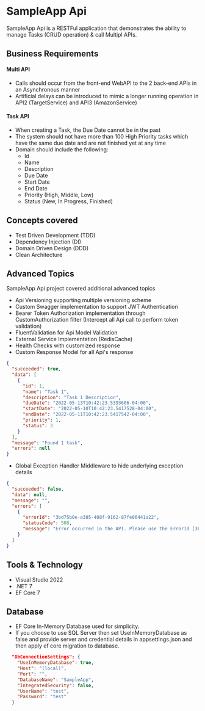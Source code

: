 # SampleApp Api

SampleApp Api is a RESTFul application that demonstrates the ability to manage Tasks (CRUD operation) & call Multipl APIs.

## Business Requirements
#### Multi API ####
- Calls should occur from the front-end WebAPI to the 2 back-end APIs in an Asynchronous manner
- Artificial delays can be introduced to mimic a longer running operation in API2 (TargetService) and API3 (AmazonService)

#### Task API ####
- When creating a Task, the Due Date cannot be in the past 
- The system should not have more than 100 High Priority tasks which have the same due date and are not finished yet at any time 
- Domain should include the following: 
    - Id 
    - Name 
    - Description 
    - Due Date 
    - Start Date 
    - End Date 
    - Priority (High, Middle, Low) 
    - Status (New, In Progress, Finished)

## Concepts covered
- Test Driven Development (TDD) 
- Dependency Injection (DI) 
- Domain Driven Design (DDD) 
- Clean Architecture

## Advanced Topics
SampleApp Api project covered additional advanced topics

- Api Versioning supporting multiple versioning scheme
- Custom Swagger implementation to support JWT Authentication
- Bearer Token Authorization implementation through CustomAuthorization filter (Intercept all Api call to perform token validation)
- FluentValidation for Api Model Validation
- External Service Implementation (RedisCache)
- Health Checks with customized response
- Custom Response Model for all Api's response

```json
{
  "succeeded": true,
  "data": [
    {
      "id": 1,
      "name": "Task 1",
      "description": "Task 1 Description",
      "dueDate": "2022-05-13T10:42:23.5393606-04:00",
      "startDate": "2022-05-10T10:42:23.5417528-04:00",
      "endDate": "2022-05-11T10:42:23.5417542-04:00",
      "priority": 1,
      "status": 3
    }
  ],
  "message": "Found 1 task",
  "errors": null
}
```
- Global Exception Handler Middleware to hide underlying exception details 
```json
{
  "succeeded": false,
  "data": null,
  "message": "",
  "errors": [
    {
      "errorId": "3bd75b0e-a385-408f-9162-87fe06441a22",
      "statusCode": 500,
      "message": "Error occurred in the API. Please use the ErrorId [3bd75b0e-a385-408f-9162-87fe06441a22] and contact support team if the problem persists."
    }
  ]
}
```

## Tools & Technology

- Visual Studio 2022
- .NET 7
- EF Core 7

## Database

- EF Core In-Memory Database used for simplicity.
- If you choose to use SQL Server then set UseInMemoryDatabase as false and provide server and credential details in appsettings.json and then apply ef core migration to database.

```json
  "DbConnectionSettings": {
    "UseInMemoryDatabase": true,
    "Host": "(local)",
    "Port": "",
    "DatabaseName": "SampleApp",
    "IntegratedSecurity": false,
    "UserName": "test",
    "Password": "test"
  }
```
